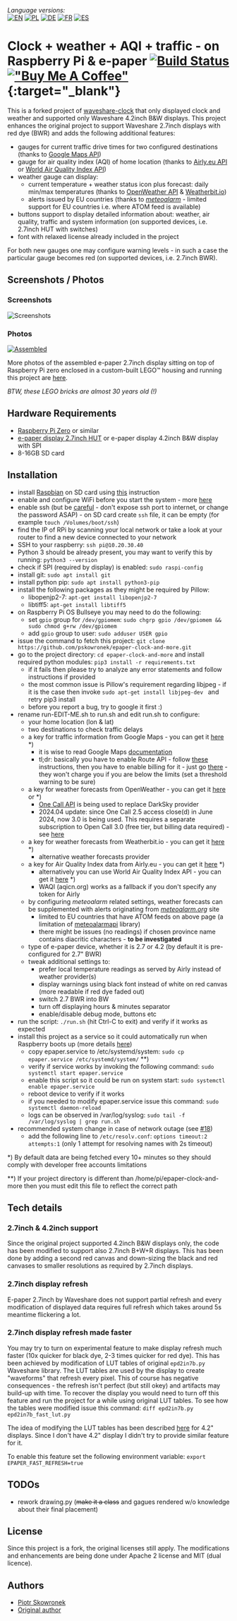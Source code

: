 _Language versions:_\
[![EN](https://github.com/pskowronek/epaper-clock-and-more/raw/master/www/flags/lang-US.png)](https://github.com/pskowronek/epaper-clock-and-more) 
[![PL](https://github.com/pskowronek/epaper-clock-and-more/raw/master/www/flags/lang-PL.png)](https://translate.googleusercontent.com/translate_c?sl=en&tl=pl&u=https://github.com/pskowronek/epaper-clock-and-more)
[![DE](https://github.com/pskowronek/epaper-clock-and-more/raw/master/www/flags/lang-DE.png)](https://translate.googleusercontent.com/translate_c?sl=en&tl=de&u=https://github.com/pskowronek/epaper-clock-and-more)
[![FR](https://github.com/pskowronek/epaper-clock-and-more/raw/master/www/flags/lang-FR.png)](https://translate.googleusercontent.com/translate_c?sl=en&tl=fr&u=https://github.com/pskowronek/epaper-clock-and-more)
[![ES](https://github.com/pskowronek/epaper-clock-and-more/raw/master/www/flags/lang-ES.png)](https://translate.googleusercontent.com/translate_c?sl=en&tl=es&u=https://github.com/pskowronek/epaper-clock-and-more)

# Clock + weather + AQI + traffic - on Raspberry Pi & e-paper [![Build Status](https://app.travis-ci.com/pskowronek/epaper-clock-and-more.svg?token=Qdxpgtv2JGtmt3c6QSYt&branch=master)](https://app.travis-ci.com/pskowronek/epaper-clock-and-more) [!["Buy Me A Coffee"](https://www.buymeacoffee.com/assets/img/custom_images/yellow_img.png)](https://www.buymeacoffee.com/piosko){:target="_blank"}


This is a forked project of [waveshare-clock](https://github.com/prehensile/waveshare-clock) that only displayed clock and weather and supported only Waveshare 4.2inch B&W displays.
This project enhances the original project to support Waveshare 2.7inch displays with red dye (BWR) and adds the following additional features:
- gauges for current traffic drive times for two configured destinations (thanks to [Google Maps API](https://developers.google.com/maps/documentation/))
- gauge for air quality index (AQI) of home location (thanks to [Airly.eu API](http://developer.airly.eu/) or [World Air Quality Index API](https://aqicn.org))
- weather gauge can display:
  - current temperature + weather status icon plus forecast: daily min/max temperatures (thanks to [OpenWeather API](https://openweathermap.org) & [Weatherbit.io](https://weatherbit.io))
  - alerts issued by EU countries (thanks to *[meteoalarm](https://meteoalarm.org)* - limited support for EU countries i.e. where ATOM feed is available)
- buttons support to display detailed information about: weather, air quality, traffic and system information (on supported devices, i.e. 2.7inch HUT with switches)
- font with relaxed license already included in the project

For both new gauges one may configure warning levels - in such a case the particular gauge becomes red (on supported devices, i.e. 2.7inch BWR).

## Screenshots / Photos

### Screenshots
![Screenshots](https://github.com/pskowronek/epaper-clock-and-more/raw/master/www/screenshots/epaper-screenshots.png)


### Photos
[![Assembled](https://pskowronek.github.io/epaper-clock-and-more/www/assembled/01.JPG)](https://pskowronek.github.io/epaper-clock-and-more/www/assembled/index.html "Photos of assembled epaper + rasberry pi zero running epaper-clock-and-more")

More photos of the assembled e-paper 2.7inch display sitting on top of Raspberry Pi zero enclosed in a custom-built LEGO™ housing and running this project are [here](https://pskowronek.github.io/epaper-clock-and-more/www/assembled/index.html "Photos of assembled epaper + rasberry pi zero running epaper-clock-and-more").

*BTW, these LEGO bricks are almost 30 years old (!)*


## Hardware Requirements

- [Raspberry Pi Zero](https://botland.com.pl/moduly-i-zestawy-raspberry-pi-zero/9749-raspberry-pi-zero-wh-512mb-ram-wifi-bt-41-ze-zlaczami.html) or similar
- [e-paper display 2.7inch HUT](https://botland.com.pl/wyswietlacze-e-paper/9656-waveshare-e-paper-hat-b-27-264x176px-modul-z-wyswietlaczem-trojkolorowym-nakladka-do-raspberry-pi.html) or e-paper display 4.2inch B&W display with SPI
- 8-16GB SD card

## Installation

- install [Raspbian](https://www.raspberrypi.org/downloads/) on SD card using [this](https://www.raspberrypi.org/documentation/installation/installing-images/README.md) instruction
- enable and configure WiFi before you start the system - more [here](https://howchoo.com/g/ndy1zte2yjn/how-to-set-up-wifi-on-your-raspberry-pi-without-ethernet)
- enable ssh (but be [careful](https://www.raspberrypi.org/blog/a-security-update-for-raspbian-pixel/) - don't expose ssh port to internet, or change the password ASAP) - on SD card create ```ssh``` file, it can be empty (for example ```touch /Volumes/boot/ssh```)
- find the IP of RPi by scanning your local network or take a look at your router to find a new device connected to your network
- SSH to your raspberry: ```ssh pi@10.20.30.40```
- Python 3 should be already present, you may want to verify this by running: ```python3 --version```
- check if SPI (required by display) is enabled: ```sudo raspi-config```
- install git: ```sudo apt install git```
- install python pip: ```sudo apt install python3-pip```
- install the following packages as they might be required by Pillow: 
  - libopenjp2-7: ```apt-get install libopenjp2-7```
  - libtiff5: ```apt-get install libtiff5```
- on Raspberry Pi OS Bullseye you may need to do the following:
  - set `gpio` group for `/dev/gpiomem`:
    ```sudo chgrp gpio /dev/gpiomem && sudo chmod g+rw /dev/gpiomem```
  - add `gpio` group to user:
    ```sudo adduser USER gpio```
- issue the command to fetch this project:
    ```git clone https://github.com/pskowronek/epaper-clock-and-more.git```
- go to the project directory: ```cd epaper-clock-and-more``` and install required python modules:
  ```pip3 install -r requirements.txt```
  - if it fails then please try to analyze any error statements and follow instructions if provided
  - the most common issue is Pillow's requirement regarding libjpeg - if it is the case then invoke ```sudo apt-get install libjpeg-dev ``` and retry pip3 install
  - before you report a bug, try to google it first :)
- rename run-EDIT-ME.sh to run.sh and edit run.sh to configure:
  - your home location (lon & lat)
  - two destinations to check traffic delays
  - a key for traffic information from Google Maps - you can get it [here](https://developers.google.com/maps/documentation/embed/get-api-key) *)
    - it is wise to read Google Maps [documentation](https://developers.google.com/maps/documentation/)
    - tl;dr: basically you have to enable Route API - follow [these](https://developers.google.com/maps/documentation/routes/get-api-key) instructions,
      then you have to enable billing for it - just go [there](https://console.cloud.google.com/billing) - they won't charge you if you are below the limits (set a threshold warning to be sure)
  - a key for weather forecasts from OpenWeather - you can get it [here](https://openweathermap.org/home/sign_up) or *)
    - [One Call API](https://openweathermap.org/api/one-call-api) is being used to replace DarkSky provider
    - 2024.04 update: since One Call 2.5 access close(d) in June 2024, now 3.0 is being used. This requires a separate subscription to Open Call 3.0 (free tier, but billing data required) - see [here](https://openweathermap.org/one-call-transfer)
  - a key for weather forecasts from Weatherbit.io - you can get it [here](https://www.weatherbit.io/account/create) *)
    - alternative weather forecasts provider
  - a key for Air Quality Index data from Airly.eu - you can get it [here](https://developer.airly.eu/register) *)
    - alternatively you can use World Air Quality Index API - you can get it [here](https://aqicn.org/data-platform/token/) *)
    - WAQI (aqicn.org) works as a fallback if you don't specify any token for Airly
  - by configuring *meteoalarm* related settings, weather forecasts can be supplemented with alerts originating from *[meteoalarm.org](https://meteoalarm.org)* site
    - limited to EU countries that have ATOM feeds on above page (a limitation of [meteoalarmapi](https://pypi.org/project/meteoalertapi/) library)
    - there might be issues (no readings) if chosen province name contains diacritic characters - **to be investigated**
  - type of e-paper device, whether it is 2.7 or 4.2 (by default it is pre-configured for 2.7" BWR)
  - tweak additional settings to:
    - prefer local temperature readings as served by Airly instead of weather provider(s)
    - display warnings using black font instead of white on red canvas (more readable if red dye faded out)
    - switch 2.7 BWR into BW
    - turn off displaying hours & minutes separator
    - enable/disable debug mode, buttons etc
- run the script: ```./run.sh``` (hit Ctrl-C to exit) and verify if it works as expected
- install this project as a service so it could automatically run when Raspberry boots up (more details [here](https://www.raspberrypi.org/documentation/linux/usage/systemd.md))
  - copy epaper.service to /etc/systemd/system: ```sudo cp epaper.service /etc/systemd/system/``` **)
  - verify if service works by invoking the following command: ```sudo systemctl start epaper.service```
  - enable this script so it could be run on system start: ```sudo systemctl enable epaper.service```
  - reboot device to verify if it works
  - if you needed to modify epaper.service issue this command: ```sudo systemctl daemon-reload```
  - logs can be observed in /var/log/syslog: ```sudo tail -f /var/log/syslog | grep run.sh```
- recommended system change in case of network outage (see [#18](/../../issues/18))
  - add the following line to `/etc/resolv.conf`: `options timeout:2 attempts:1` (only 1 attempt for resolving names with 2s timeout)


*) By default data are being fetched every 10+ minutes so they should comply with developer free accounts limitations

**) If your project directory is different than /home/pi/epaper-clock-and-more then you must edit this file to reflect the correct path

## Tech details

### 2.7inch & 4.2inch support

Since the original project supported 4.2inch B&W displays only, the code has been modified to support also 2.7inch B+W+R displays. This has been done by adding a second red canvas and down-sizing the black and red canvases to smaller resolutions as required by 2.7inch displays.

### 2.7inch display refresh

E-paper 2.7inch by Waveshare does not support partial refresh and every modification of displayed data requires full refresh which takes around 5s meantime flickering a lot.

### 2.7inch display refresh made faster

You may try to turn on experimental feature to make display refresh much faster (10x quicker for black dye, 2-3 times quicker for red dye).
This has been achieved by modification of LUT tables of original ```epd2in7b.py``` Waveshare library. The LUT tables are used by the display
to create "waveforms" that refresh every pixel. This of course has negative consequences - the refresh isn't perfect (but still okey) and
artifacts may build-up with time. To recover the display you would need to turn off this feature and run the project for a while using original LUT tables.
To see how the tables were modified issue this command: ```diff epd2in7b.py epd2in7b_fast_lut.py```

The idea of modifying the LUT tables has been described [here](http://benkrasnow.blogspot.com/2017/10/fast-partial-refresh-on-42-e-paper.html) for 4.2" displays.
Since I don't have 4.2" display I didn't try to provide similar feature for it.

To enable this feature set the following environment variable: ```export EPAPER_FAST_REFRESH=true```


## TODOs

- rework drawing.py (~~make it a class~~ and gagues rendered w/o knowledge about their final placement)

## License

Since this project is a fork, the original licenses still apply. The modifications and enhancements are being done under Apache 2 license and MIT (dual licence).

## Authors

- [Piotr Skowronek](https://github.com/pskowronek)
- [Original author](https://github.com/prehensile)

